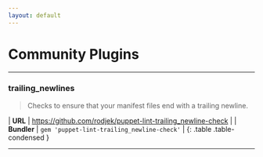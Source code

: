```yaml
---
layout: default
---
```

# Community Plugins

---

### trailing_newlines

> Checks to ensure that your manifest files end with a trailing newline.

| **URL**     | <https://github.com/rodjek/puppet-lint-trailing_newline-check> |
| **Bundler** | `gem 'puppet-lint-trailing_newline-check'`                     |
{: .table .table-condensed }

---
